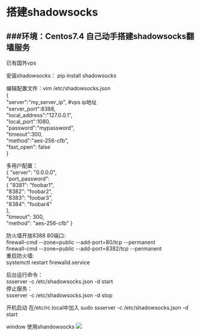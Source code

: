﻿# 搭建shadowsocks #

###环境：Centos7.4 
自己动手搭建shadowsocks翻墙服务
---
已有国外vps

安装shadowsocks：
pip install shadowsocks

编辑配置文件：vim /etc/shadowsocks.json<br/>
{ <br/>
"server":"my_server_ip", 		#vps ip地址  
"server_port":8388,<br/>
 "local_address":"127.0.0.1", <br/>
"local_port":1080, <br/>
"password":"mypassword", <br/>
"timeout":300, <br/>
"method":"aes-256-cfb", <br/>
"fast_open": false<br/>
}

多用户配置：<br/>
{ 
"server": "0.0.0.0", <br/>
"port_password": <br/>
{ "8381": "foobar1",<br/>
  "8382": "foobar2", <br/>
"8383": "foobar3", <br/>
"8384": "foobar4" <br/>
}, <br/>
"timeout": 300, <br/>
"method": "aes-256-cfb" }<br/>

防火墙开放8388 80端口:<br/>
firewall-cmd --zone=public --add-port=80/tcp --permanent<br/>
firewall-cmd --zone=public --add-port=8382/tcp --permanent<br/>
重启防火墙:<br/>
systemctl restart firewalld.service

后台运行命令：<br/>
ssserver -c /etc/shadowsocks.json -d start <br/>
停止服务：<br/>
ssserver -c /etc/shadowsocks.json -d stop

开机启动
在/etc/rc.local中加入
sudo ssserver -c /etc/shadowsocks.json -d start

window 使用shandowsocks
![](https://i.imgur.com/QkG54b8.png)